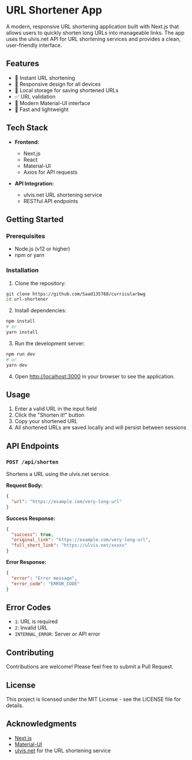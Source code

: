 # URL Shortener App

A modern, responsive URL shortening application built with Next.js that allows users to quickly shorten long URLs into manageable links. The app uses the ulvis.net API for URL shortening services and provides a clean, user-friendly interface.

## Features

- 🔗 Instant URL shortening
- 📱 Responsive design for all devices
- 💾 Local storage for saving shortened URLs
- ✅ URL validation
- 🎨 Modern Material-UI interface
- 🚀 Fast and lightweight

## Tech Stack

- **Frontend:**
  - Next.js
  - React
  - Material-UI
  - Axios for API requests

- **API Integration:**
  - ulvis.net URL shortening service
  - RESTful API endpoints

## Getting Started

### Prerequisites

- Node.js (v12 or higher)
- npm or yarn

### Installation

1. Clone the repository:
```bash
git clone https://github.com/Saad135768/curricularbwg
cd url-shortener
```

2. Install dependencies:
```bash
npm install
# or
yarn install
```

3. Run the development server:
```bash
npm run dev
# or
yarn dev
```

4. Open [http://localhost:3000](http://localhost:3000) in your browser to see the application.

## Usage

1. Enter a valid URL in the input field
2. Click the "Shorten it!" button
3. Copy your shortened URL
4. All shortened URLs are saved locally and will persist between sessions

## API Endpoints

### `POST /api/shorten`

Shortens a URL using the ulvis.net service.

**Request Body:**
```json
{
  "url": "https://example.com/very-long-url"
}
```

**Success Response:**
```json
{
  "success": true,
  "original_link": "https://example.com/very-long-url",
  "full_short_link": "https://ulvis.net/xxxxx"
}
```

**Error Response:**
```json
{
  "error": "Error message",
  "error_code": "ERROR_CODE"
}
```

## Error Codes

- `1`: URL is required
- `2`: Invalid URL
- `INTERNAL_ERROR`: Server or API error

## Contributing

Contributions are welcome! Please feel free to submit a Pull Request.

## License

This project is licensed under the MIT License - see the LICENSE file for details.

## Acknowledgments

- [Next.js](https://nextjs.org/)
- [Material-UI](https://material-ui.com/)
- [ulvis.net](https://ulvis.net/) for the URL shortening service 
